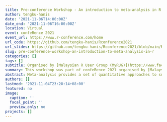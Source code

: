 ```yaml
---
title: Pre-conference Workshop - An introduction to meta-analysis in R
author: tengku-hanis
date: '2021-11-06T14:00:00Z'
date_end: '2021-11-06T16:00:00Z'
location: Virtual
event: confeRence 2021
event_url: https://www.r-conference.com/home
url_code: https://github.com/tengku-hanis/Rconference2021
url_slides: https://github.com/tengku-hanis/Rconference2021/blob/main/Rconf2021-meta-analysis.pdf
slug: pre-conference-workshop-an-introduction-to-meta-analysis-in-r
categories: []
tags: []
subtitle: Organised by [Malaysian R User Group (MyRUG)](https://www.facebook.com/rusergroupmalaysia/)
summary: This workshop was part of confeRence 2021 organised by [Malaysian R User Group (MyRUG)](https://www.facebook.com/rusergroupmalaysia/)
abstract: Meta-analysis provides a set of quantitative approaches to summarise previous scientific studies, and draw a meaningful conclusion in regards to the area of study. This talk covered an introduction to a meta-analysis in R, mainly using meta, metafor and dmetar packages. Additionally, this talk included an explanation of a basic framework and jargon in meta-analysis.
authors: []
lastmod: '2021-11-04T23:28:14+08:00'
featured: no
image:
  caption: ''
  focal_point: ''
  preview_only: no
projects: []
---
```

